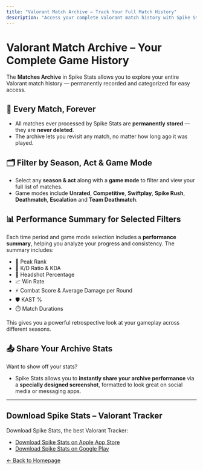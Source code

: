 ```yaml
---
title: "Valorant Match Archive – Track Your Full Match History"
description: "Access your complete Valorant match history with Spike Stats. View matches by season and act, analyze performance, and share your stats with a custom screenshot."
---
```


# Valorant Match Archive – Your Complete Game History

The **Matches Archive** in Spike Stats allows you to explore your entire Valorant match history — permanently recorded and categorized for easy access.

## 📁 Every Match, Forever

- All matches ever processed by Spike Stats are **permanently stored** — they are **never deleted**.
- The archive lets you revisit any match, no matter how long ago it was played.

## 🗂️ Filter by Season, Act & Game Mode

- Select any **season & act** along with a **game mode** to filter and view your full list of matches.
- Game modes include **Unrated**, **Competitive**, **Swiftplay**, **Spike Rush**, **Deathmatch**, **Escalation** and **Team Deathmatch**.

## 📊 Performance Summary for Selected Filters

Each time period and game mode selection includes a **performance summary**, helping you analyze your progress and consistency. The summary includes:

- 🔺 Peak Rank
- 🧠 K/D Ratio & KDA
- 🎯 Headshot Percentage
- 📈 Win Rate
- ⚡ Combat Score & Average Damage per Round
- 🛡️ KAST %
- ⏱️ Match Durations

This gives you a powerful retrospective look at your gameplay across different seasons.

## 📤 Share Your Archive Stats

Want to show off your stats?

- Spike Stats allows you to **instantly share your archive performance** via a **specially designed screenshot**, formatted to look great on social media or messaging apps.

---

## Download Spike Stats – Valorant Tracker

Download Spike Stats, the best Valorant Tracker:

- [Download Spike Stats on Apple App Store](https://apps.apple.com/us/app/spike-stats-for-valorant/id1541123839)  
- [Download Spike Stats on Google Play](https://play.google.com/store/apps/details?id=crocusgames.com.spikestats)

[← Back to Homepage](/)
